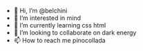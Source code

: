 - 👋 Hi, I’m @belchini
- 👀 I’m interested in mind
- 🌱 I’m currently learning css html
- 💞️ I’m looking to collaborate on dark energy
- 📫 How to reach me pinocollada

<!---
belchini/belchini is a ✨ special ✨ repository because its `README.md` (this file) appears on your GitHub profile.
You can click the Preview link to take a look at your changes.
--->

